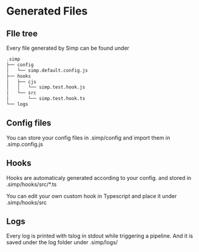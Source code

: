 # Generated Files

## FIle tree

Every file generated by Simp can be found under

```bash
.simp
├── config
│   └── simp.default.config.js
├── hooks
│   ├── cjs
│   │   └── simp.test.hook.js
│   └── src
│       └── simp.test.hook.ts
└── logs

```

## Config files

You can store your config files in .simp/config
and import them in .simp.config.js

## Hooks

Hooks are automaticaly generated according to your config.
and stored in .simp/hooks/src/\*.ts

You can edit your own custom hook in Typescript and place it under .simp/hooks/src

## Logs

Every log is printed with tslog in stdout while triggering a pipeline.
And it is saved under the log folder under
.simp/logs/
